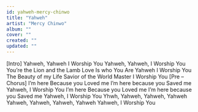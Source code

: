 ```yaml
---
id: yahweh-mercy-chinwo
title: "Yahweh"
artist: "Mercy Chinwo"
album: ""
cover: ""
created: ""
updated: ""
---
```


[Intro]
Yahweh, Yahweh
I Worship You
Yahweh, Yahweh, I Worship You
You’re the Lion and the Lamb
Love Is who You Are
Yahweh I Worship You
The Beauty of my Life
Savior of the World
Master I Worship You
[Pre – Chorus]
I’m here Because you Loved me
I’m here because you Saved me
Yahweh, I Worship You
I’m here Because you Loved me
I’m here because you Saved me
Yahweh, I Worship You
Yhwh, Yahweh, Yahwеh, Yahweh
Yahweh, Yahweh, Yahwеh, Yahweh
Yahweh, I Worship You